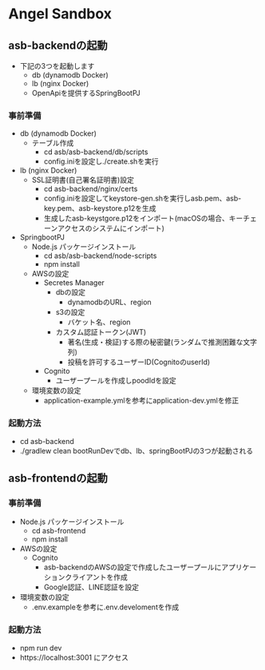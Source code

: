# Angel Sandbox

## asb-backendの起動
 - 下記の3つを起動します
   - db (dynamodb Docker)
   - lb (nginx Docker)
   - OpenApiを提供するSpringBootPJ

### 事前準備
 - db (dynamodb Docker)
   - テーブル作成
     - cd asb/asb-backend/db/scripts
     - config.iniを設定し./create.shを実行
 - lb (nginx Docker)
   - SSL証明書(自己署名証明書)設定
     - cd asb-backend/nginx/certs
     - config.iniを設定してkeystore-gen.shを実行しasb.pem、asb-key.pem、asb-keystore.p12を生成
     - 生成したasb-keystgore.p12をインポート(macOSの場合、キーチェーンアクセスのシステムにインポート)
 - SpringbootPJ
   - Node.js パッケージインストール
     - cd asb/asb-backend/node-scripts
     - npm install
   - AWSの設定
     - Secretes Manager
       - dbの設定
         - dynamodbのURL、region
       - s3の設定
         - バケット名、region
       - カスタム認証トークン(JWT)
         - 著名(生成・検証)する際の秘密鍵(ランダムで推測困難な文字列)
         - 投稿を許可するユーザーID(CognitoのuserId)
     - Cognito
       - ユーザープールを作成しpoodIdを設定
   - 環境変数の設定
     - application-example.ymlを参考にapplication-dev.ymlを修正

### 起動方法
 - cd asb-backend
 - ./gradlew clean bootRunDevでdb、lb、springBootPJの3つが起動される

## asb-frontendの起動

### 事前準備
 - Node.js パッケージインストール
   - cd asb-frontend
   - npm install
 - AWSの設定
   - Cognito
     - asb-backendのAWSの設定で作成したユーザープールにアプリケーションクライアントを作成
     - Google認証、LINE認証を設定
 - 環境変数の設定
   - .env.exampleを参考に.env.develomentを作成

### 起動方法
 - npm run dev
 - https://localhost:3001 にアクセス
